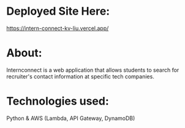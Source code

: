 # Deployed Site Here:
https://intern-connect-kv-liu.vercel.app/

# About:
Internconnect is a web application that allows students to search for recruiter's contact information at specific tech companies.

# Technologies used:
Python & AWS (Lambda, API Gateway, DynamoDB)
